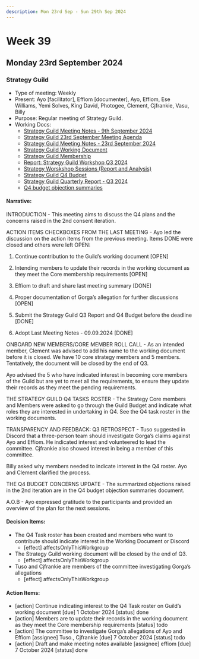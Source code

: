 ```yaml
---
description: Mon 23rd Sep - Sun 29th Sep 2024
---
```


# Week 39

## Monday 23rd September 2024

### Strategy Guild

- Type of meeting: Weekly
- Present: Ayo [facilitator], Effiom [documenter], Ayo, Effiom, Ese Williams, Yemi Solves, King David, Photogee, Clement, Cjfrankie, Vasu, Billy
- Purpose: Regular meeting of Strategy Guild.
- Working Docs:
  - [Strategy Guild Meeting Notes - 9th September 2024](https://docs.google.com/document/d/1-cYP1zBwqZzTv05wz2BTM79ziCIhZEEJ9jELivVIupU/edit#heading=h.6fyp3cl3ve7w)
  - [Strategy Guild 23rd September Meeting Agenda](https://docs.google.com/document/d/1UCRZpNA74AESx8grFme9Am7e4JxRqPUfP8VNsppB4Uc/edit)
  - [Strategy Guild Meeting Notes - 23rd September 2024](https://docs.google.com/document/d/1j-876OG2KCtIaj8pH15i_rS0-hnFOhA5hLmGGOFw1kQ/edit?tab=t.0)
  - [Strategy Guild Working Document](https://docs.google.com/spreadsheets/d/1hfAXNfkdS9avyAZSH0oG9CJj7bQQEd1qfvedyaNeH5U/edit?usp=sharing)
  - [Strategy Guild Membership ](https://docs.google.com/document/d/1ym6eVAmf8LY-8TZq-VxONrFUizAaVQmP_V69GASivEQ/edit)
  - [Report: Strategy Guild Workshop Q3 2024](https://docs.google.com/document/d/1s5NjLoXFrUtlMmLtoabYWAHEyPnT7C535A9edSmTFcw/edit#heading=h.rrkpida8lqgw)
  - [Strategy Worskshop Sessions (Report and Analysis)](https://docs.google.com/spreadsheets/d/1ObqjPMxOiIldhyYtTwZ2XmhiI5PKtxdJ67DWh9rAImU/edit?gid=0#gid=0)
  - [Strategy Guild Q4 Budget](https://docs.google.com/spreadsheets/d/1fs4p6fR13u0OEPiDSmd8Q3iSW-M-UjUN2ho0AHUOKM8/edit?gid=0#gid=0)
  - [Strategy Guild Quarterly Report - Q3 2024](https://docs.google.com/document/d/1ehGNXP7O4l9bfviUsGUaL2EplWsKg9AH4Qf3uHOsKNo/edit)
  - [Q4 budget objection summaries](https://docs.google.com/document/d/1hmCt3ukWQgJH_jtWckFjFvw1iIO10QfMDRg7qCaSvto/edit)

#### Narrative:
INTRODUCTION - This meeting aims to discuss the Q4 plans and the concerns raised in the 2nd consent iteration.


ACTION ITEMS CHECKBOXES FROM THE LAST MEETING -  Ayo led the discussion on the action items from the previous meeting. Items DONE were closed and others were left OPEN:

1. Continue contribution to the Guild’s working document [OPEN]

2. Intending members to update their records in the working document as they meet the Core membership requirements [OPEN]

3. Effiom to draft and share last meeting summary [DONE]

4. Proper documentation of Gorga’s allegation for further discussions [OPEN]

5. Submit the Strategy Guild Q3 Report and Q4 Budget before the deadline [DONE]

6. Adopt Last Meeting Notes - 09.09.2024 [DONE]


ONBOARD NEW MEMBERS/CORE MEMBER ROLL CALL - As an intended member, Clement was advised to add his name to the working document before it is closed. We have 10 core strategy members and 5 members. Tentatively, the document will be closed by the end of Q3.

Ayo advised the 5 who have indicated interest in becoming core members of the Guild but are yet to meet all the requirements, to ensure they update their records as they meet the pending requirements. 


THE STRATEGY GUILD Q4 TASKS ROSTER - The Strategy Core members and Members were asked to go through the Guild Budget and indicate what roles they are interested in undertaking in Q4. See the Q4 task roster in the working documents.


TRANSPARENCY AND FEEDBACK: Q3 RETROSPECT - Tuso suggested in Discord that a three-person team should investigate Gorga’s claims against Ayo and Effiom. He indicated interest and volunteered to lead the committee. Cjfrankie also showed interest in being a member of this committee.

Billy asked why members needed to indicate interest in the Q4 roster. Ayo and Clement clarified the process.


THE Q4 BUDGET CONCERNS UPDATE - The summarized objections raised in the 2nd iteration are in the Q4 budget objection summaries document.


A.O.B - Ayo expressed gratitude to the participants and provided an overview of the plan for the next sessions.


#### Decision Items:
- The Q4 Task roster has been created and members who want to contribute should indicate interest in the Working Document or Discord
  - [effect] affectsOnlyThisWorkgroup
- The Strategy Guild working document will be closed by the end of Q3.
  - [effect] affectsOnlyThisWorkgroup
- Tuso and Cjfrankie are members of the committee investigating Gorga’s allegations
  - [effect] affectsOnlyThisWorkgroup

#### Action Items:
- [action] Continue indicating interest to the Q4 Task roster on Guild’s working document [due] 1 October 2024 [status] done
- [action] Members are to update their records in the working document as they meet the Core membership requirements [status] todo
- [action] The committee to investigate Gorga’s allegations of Ayo and Effiom [assignee] Tuso., Cjfrankie  [due] 7 October 2024 [status] todo
- [action] Draft and make meeting notes available [assignee] effiom [due] 7 October 2024 [status] done